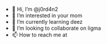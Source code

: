 - 👋 Hi, I’m @j0rd4n2
- 👀 I’m interested in your mom
- 🌱 I’m currently learning deez
- 💞️ I’m looking to collaborate on ligma
- 📫 How to reach me at

<!---
j0rd4n2/j0rd4n2 is a ✨ special ✨ repository because its `README.md` (this file) appears on your GitHub profile.
You can click the Preview link to take a look at your changes.
--->
